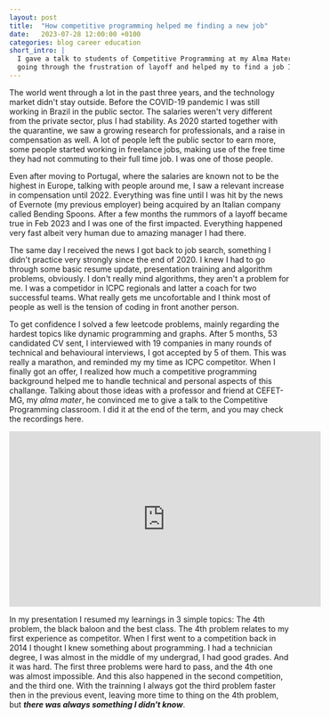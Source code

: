 ```yaml
---
layout: post
title:  "How competitive programming helped me finding a new job"
date:   2023-07-28 12:00:00 +0100
categories: blog career education
short_intro: |
  I gave a talk to students of Competitive Programming at my Alma Mater on how my experience on competitive programming prepared me for 
  going through the frustration of layoff and helped my to find a job I wanted
---
```


The world went through a lot in the past three years, and the technology market didn't stay outside. Before the COVID-19 pandemic I was still working  in Brazil in the public sector. The salaries weren't very different from the private sector, plus I had stability. As 2020 started together with the  quarantine, we saw a growing research for professionals, and a raise in compensation as well. A lot of people left the public sector to earn more, some people started working in freelance jobs, making use of the free time they had not commuting to their full time job. I was one of those people. 

Even after moving to Portugal, where the salaries are known not to be the highest in Europe, talking with people around me, I saw a relevant increase in compensation until 2022. Everything was fine until I was hit by the news of Evernote (my previous employer) being acquired by an Italian company called Bending Spoons. After a few months the rummors of a layoff became true in Feb 2023 and I was one of the first impacted. Everything happened very fast albeit very human due to amazing manager I had there. 

The same day I received the news I got back to job search, something I didn't practice very strongly since the end of 2020. I knew I had to go through some basic resume update, presentation training and algorithm problems, obviously. I don't really mind algorithms, they aren't a problem for me. I was a competidor in ICPC regionals and latter a coach for two successful teams. What really gets me uncofortable and I think most of people as well is the tension of coding in front another person.

To get confidence I solved a few leetcode problems, mainly regarding the hardest topics like dynamic programming and graphs. After 5 months, 53 candidated CV sent, I interviewed with 19 companies in many rounds of technical and behavioural interviews,  I got accepted by 5 of them. This was really a marathon, and reminded my my time as ICPC competitor. When I finally got an offer, I realized how much a competitive programming background helped me to handle technical and personal aspects of this challange. Talking about those ideas with a professor and friend at CEFET-MG, my <em>alma mater</em>, he convinced me to give a talk to the Competitive Programming classroom. I did it at the end of the term, and you may check the recordings here. 

<div class="d-flex justify-content-center">
<picture class="mx-auto">
<iframe width="560" height="315" src="https://www.youtube.com/embed/nyhqpyGHMnw" title="YouTube video player" frameborder="0" allow="accelerometer; autoplay; clipboard-write; encrypted-media; gyroscope; picture-in-picture; web-share" allowfullscreen></iframe>
</picture>
</div>

In my presentation I resumed my learnings in 3 simple topics: The 4th problem, the black baloon and the best class. The 4th problem relates to my first experience as competitor. When I first went to a competition back in 2014 I thought I knew something about programming. I had a technician degree, I was almost in the middle of my undergrad, I had good grades. And it was hard. The first three problems were hard to pass, and the 4th one was almost impossible. And this also happened in the second competition, and the third one. With the trainning I always got the third problem faster then in the previous event, leaving more time to thing on the 4th problem, but <strong><em>there was always something I didn't know</em></strong>. 